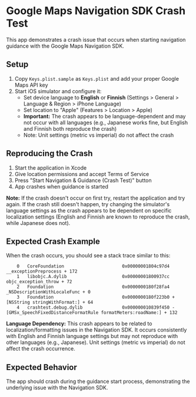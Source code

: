 # Google Maps Navigation SDK Crash Test

This app demonstrates a crash issue that occurs when starting navigation guidance with the Google Maps Navigation SDK.

## Setup

1. Copy `Keys.plist.sample` as `Keys.plist` and add your proper Google Maps API key
2. Start iOS simulator and configure it:
   - Set device language to **English** or **Finnish** (Settings > General > Language & Region > iPhone Language)
   - Set location to "Apple" (Features > Location > Apple)
   - **Important:** The crash appears to be language-dependent and may not occur with all languages (e.g., Japanese works fine, but English and Finnish both reproduce the crash)
   - Note: Unit settings (metric vs imperial) do not affect the crash

## Reproducing the Crash

1. Start the application in Xcode
2. Give location permissions and accept Terms of Service
3. Press "Start Navigation & Guidance (Crash Test)" button
4. App crashes when guidance is started

**Note:** If the crash doesn't occur on first try, restart the application and try again. If the crash still doesn't happen, try changing the simulator's language settings as the crash appears to be dependent on specific localization settings (English and Finnish are known to reproduce the crash, while Japanese does not).

## Expected Crash Example

When the crash occurs, you should see a stack trace similar to this:

```
	0   CoreFoundation                      0x00000001804c97d4 __exceptionPreprocess + 172
	1   libobjc.A.dylib                     0x00000001800937cc objc_exception_throw + 72
	2   Foundation                          0x0000000180f28fa4 _NSDescriptionWithLocaleFunc + 0
	3   Foundation                          0x0000000180f223b0 +[NSString stringWithFormat:] + 64
	4   crashtest.debug.dylib               0x000000010839f450 -[GMSx_SpeechFixedDistanceFormatRule formatMeters:roadName:] + 132
```

**Language Dependency:** This crash appears to be related to localization/formatting issues in the Navigation SDK. It occurs consistently with English and Finnish language settings but may not reproduce with other languages (e.g., Japanese). Unit settings (metric vs imperial) do not affect the crash occurrence.

## Expected Behavior

The app should crash during the guidance start process, demonstrating the underlying issue with the Navigation SDK.

